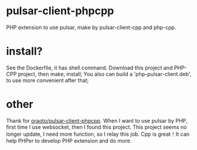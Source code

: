 # pulsar-client-phpcpp
PHP extension to use pulsar, make by pulsar-client-cpp and php-cpp.

# install?
See the Dockerfile, it has shell command.
Download this project and PHP-CPP project, then make, install;
You also can build a 'php-pulsar-client.deb', to use more convenient after that;

# other
Thank for [oraoto/pulsar-client-phpcpp](https://github.com/oraoto/pulsar-client-phpcpp).
When I want to use pulsar by PHP, first time I use websocket, then I found this project.
This project seems no longer update, I need more function, so I relay this job.
Cpp is great！It can help PHPer to develop PHP extension and do more.
